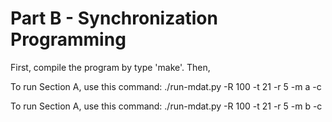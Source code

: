 # Part B - Synchronization Programming

First, compile the program by type 'make'. Then,

To run Section A, use this command: ./run-mdat.py -R 100 -t 21 -r 5 -m a -c

To run Section A, use this command: ./run-mdat.py -R 100 -t 21 -r 5 -m b -c
